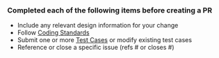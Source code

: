### Completed each of the following items before creating a PR

- Include any relevant design information for your change
- Follow [Coding Standards](http://mooseframework.org/wiki/CodeStandards/)
- Submit one or more [Test Cases](http://mooseframework.org/wiki/MooseTraining/testing/) or modify existing test cases
- Reference or close a specific issue (refs # or closes #)